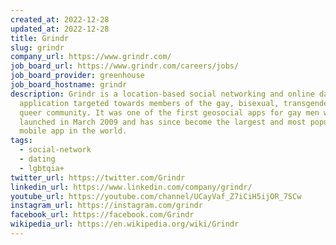 ```yaml
---
created_at: 2022-12-28
updated_at: 2022-12-28
title: Grindr
slug: grindr
company_url: https://www.grindr.com/
job_board_url: https://www.grindr.com/careers/jobs/
job_board_provider: greenhouse
job_board_hostname: grindr
description: Grindr is a location-based social networking and online dating
  application targeted towards members of the gay, bisexual, transgender, and
  queer community. It was one of the first geosocial apps for gay men when it
  launched in March 2009 and has since become the largest and most popular gay
  mobile app in the world.
tags:
  - social-network
  - dating
  - lgbtqia+
twitter_url: https://twitter.com/Grindr
linkedin_url: https://www.linkedin.com/company/grindr/
youtube_url: https://youtube.com/channel/UCayVaf_Z7iCiH5ijOR_7SCw
instagram_url: https://instagram.com/grindr
facebook_url: https://facebook.com/Grindr
wikipedia_url: https://en.wikipedia.org/wiki/Grindr
---
```

